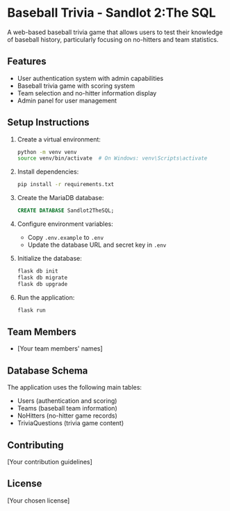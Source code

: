 # Baseball Trivia - Sandlot 2:The SQL

A web-based baseball trivia game that allows users to test their knowledge of baseball history, particularly focusing on no-hitters and team statistics.

## Features

- User authentication system with admin capabilities
- Baseball trivia game with scoring system
- Team selection and no-hitter information display
- Admin panel for user management

## Setup Instructions

1. Create a virtual environment:
   ```bash
   python -m venv venv
   source venv/bin/activate  # On Windows: venv\Scripts\activate
   ```

2. Install dependencies:
   ```bash
   pip install -r requirements.txt
   ```

3. Create the MariaDB database:
   ```sql
   CREATE DATABASE Sandlot2TheSQL;
   ```

4. Configure environment variables:
   - Copy `.env.example` to `.env`
   - Update the database URL and secret key in `.env`

5. Initialize the database:
   ```bash
   flask db init
   flask db migrate
   flask db upgrade
   ```

6. Run the application:
   ```bash
   flask run
   ```

## Team Members

- [Your team members' names]

## Database Schema

The application uses the following main tables:
- Users (authentication and scoring)
- Teams (baseball team information)
- NoHitters (no-hitter game records)
- TriviaQuestions (trivia game content)

## Contributing

[Your contribution guidelines]

## License

[Your chosen license]
